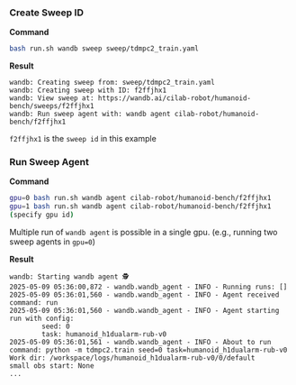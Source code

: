 ### Create Sweep ID
**Command**
```bash
bash run.sh wandb sweep sweep/tdmpc2_train.yaml
```

**Result**
```
wandb: Creating sweep from: sweep/tdmpc2_train.yaml
wandb: Creating sweep with ID: f2ffjhx1
wandb: View sweep at: https://wandb.ai/cilab-robot/humanoid-bench/sweeps/f2ffjhx1
wandb: Run sweep agent with: wandb agent cilab-robot/humanoid-bench/f2ffjhx1
```

`f2ffjhx1` is the `sweep id` in this example

### Run Sweep Agent
**Command**
```bash
gpu=0 bash run.sh wandb agent cilab-robot/humanoid-bench/f2ffjhx1
gpu=1 bash run.sh wandb agent cilab-robot/humanoid-bench/f2ffjhx1
(specify gpu id)
```
Multiple run of `wandb agent` is possible in a single gpu. (e.g., running two sweep agents in `gpu=0`)

**Result**
```
wandb: Starting wandb agent 🕵️
2025-05-09 05:36:00,872 - wandb.wandb_agent - INFO - Running runs: []
2025-05-09 05:36:01,560 - wandb.wandb_agent - INFO - Agent received command: run
2025-05-09 05:36:01,560 - wandb.wandb_agent - INFO - Agent starting run with config:
        seed: 0
        task: humanoid_h1dualarm-rub-v0
2025-05-09 05:36:01,561 - wandb.wandb_agent - INFO - About to run command: python -m tdmpc2.train seed=0 task=humanoid_h1dualarm-rub-v0
Work dir: /workspace/logs/humanoid_h1dualarm-rub-v0/0/default
small obs start: None
...
```